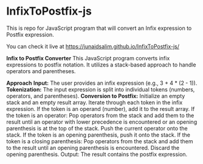 # InfixToPostfix-js
This is repo for JavaScript program that will convert an Infix expression to Postfix expression.

You can check it live at https://junaidsalim.github.io/InfixToPostfix-js/


**Infix to Postfix Converter**
This JavaScript program converts infix expressions to postfix notation. It utilizes a stack-based approach to handle operators and parentheses.

**Approach**
**Input:** The user provides an infix expression (e.g., 3 + 4 * (2 - 1)).
**Tokenization:** The input expression is split into individual tokens (numbers, operators, and parentheses).
**Conversion to Postfix:**
Initialize an empty stack and an empty result array.
Iterate through each token in the infix expression.
If the token is an operand (number), add it to the result array.
If the token is an operator:
Pop operators from the stack and add them to the result until an operator with lower precedence is encountered or an opening parenthesis is at the top of the stack.
Push the current operator onto the stack.
If the token is an opening parenthesis, push it onto the stack.
If the token is a closing parenthesis:
Pop operators from the stack and add them to the result until an opening parenthesis is encountered.
Discard the opening parenthesis.
Output: The result contains the postfix expression.
